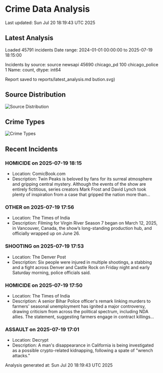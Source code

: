 # Crime Data Analysis
Last updated: Sun Jul 20 18:19:43 UTC 2025

## Latest Analysis

Loaded 45791 incidents
Date range: 2024-01-01 00:00:00 to 2025-07-19 18:15:00

Incidents by source:
source
newsapi           45690
chicago_pd          100
chicago_police        1
Name: count, dtype: int64

Report saved to reports/latest_analysis.md
bution.svg)

## Source Distribution
![Source Distribution](images/source_distribution.svg)

## Crime Types
![Crime Types](images/crime_types.svg)

## Recent Incidents

### HOMICIDE on 2025-07-19 18:15
- Location: ComicBook.com
- Description: Twin Peaks is beloved by fans for its surreal atmosphere and gripping central mystery. Although the events of the show are entirely fictitious, series creators Mark Frost and David Lynch took plenty of inspiration from a case that gripped the nation more than…


### OTHER on 2025-07-19 17:56
- Location: The Times of India
- Description: Filming for Virgin River Season 7 began on March 12, 2025, in Vancouver, Canada, the show’s long-standing production hub, and officially wrapped up on June 26.


### SHOOTING on 2025-07-19 17:53
- Location: The Denver Post
- Description: Six people were injured in multiple shootings, a stabbing and a fight across Denver and Castle Rock on Friday night and early Saturday morning, police officials said.


### HOMICIDE on 2025-07-19 17:50
- Location: The Times of India
- Description: A senior Bihar Police officer's remark linking murders to farmers' seasonal unemployment has ignited a major controversy, drawing criticism from across the political spectrum, including NDA allies. The statement, suggesting farmers engage in contract killings…


### ASSAULT on 2025-07-19 17:01
- Location: Decrypt
- Description: A man's disappearance in California is being investigated as a possible crypto-related kidnapping, following a spate of "wrench attacks."

Analysis generated at: Sun Jul 20 18:19:43 UTC 2025
